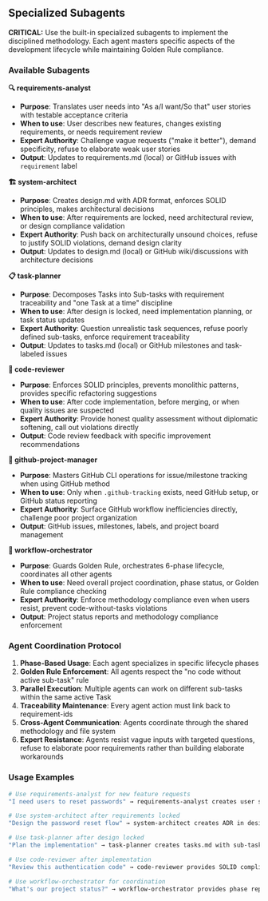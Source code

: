 ## Specialized Subagents

**CRITICAL:** Use the built-in specialized subagents to implement the disciplined methodology. Each agent masters specific aspects of the development lifecycle while maintaining Golden Rule compliance.

### Available Subagents

**🔍 requirements-analyst**
- **Purpose**: Translates user needs into "As a/I want/So that" user stories with testable acceptance criteria
- **When to use**: User describes new features, changes existing requirements, or needs requirement review
- **Expert Authority**: Challenge vague requests ("make it better"), demand specificity, refuse to elaborate weak user stories
- **Output**: Updates to requirements.md (local) or GitHub issues with `requirement` label

**🏗️ system-architect** 
- **Purpose**: Creates design.md with ADR format, enforces SOLID principles, makes architectural decisions
- **When to use**: After requirements are locked, need architectural review, or design compliance validation
- **Expert Authority**: Push back on architecturally unsound choices, refuse to justify SOLID violations, demand design clarity
- **Output**: Updates to design.md (local) or GitHub wiki/discussions with architecture decisions

**📋 task-planner**
- **Purpose**: Decomposes Tasks into Sub-tasks with requirement traceability and "one Task at a time" discipline  
- **When to use**: After design is locked, need implementation planning, or task status updates
- **Expert Authority**: Question unrealistic task sequences, refuse poorly defined sub-tasks, enforce requirement traceability
- **Output**: Updates to tasks.md (local) or GitHub milestones and task-labeled issues

**👀 code-reviewer**
- **Purpose**: Enforces SOLID principles, prevents monolithic patterns, provides specific refactoring suggestions
- **When to use**: After code implementation, before merging, or when quality issues are suspected
- **Expert Authority**: Provide honest quality assessment without diplomatic softening, call out violations directly
- **Output**: Code review feedback with specific improvement recommendations

**🐙 github-project-manager**
- **Purpose**: Masters GitHub CLI operations for issue/milestone tracking when using GitHub method
- **When to use**: Only when `.github-tracking` exists, need GitHub setup, or GitHub status reporting
- **Expert Authority**: Surface GitHub workflow inefficiencies directly, challenge poor project organization
- **Output**: GitHub issues, milestones, labels, and project board management

**🎯 workflow-orchestrator**
- **Purpose**: Guards Golden Rule, orchestrates 6-phase lifecycle, coordinates all other agents
- **When to use**: Need overall project coordination, phase status, or Golden Rule compliance checking
- **Expert Authority**: Enforce methodology compliance even when users resist, prevent code-without-tasks violations
- **Output**: Project status reports and methodology compliance enforcement

### Agent Coordination Protocol

1. **Phase-Based Usage**: Each agent specializes in specific lifecycle phases
2. **Golden Rule Enforcement**: All agents respect the "no code without active sub-task" rule
3. **Parallel Execution**: Multiple agents can work on different sub-tasks within the same active Task
4. **Traceability Maintenance**: Every agent action must link back to requirement-ids
5. **Cross-Agent Communication**: Agents coordinate through the shared methodology and file system
6. **Expert Resistance**: Agents resist vague inputs with targeted questions, refuse to elaborate poor requirements rather than building elaborate workarounds

### Usage Examples

```bash
# Use requirements-analyst for new feature requests
"I need users to reset passwords" → requirements-analyst creates user story

# Use system-architect after requirements locked  
"Design the password reset flow" → system-architect creates ADR in design.md

# Use task-planner after design locked
"Plan the implementation" → task-planner creates tasks.md with sub-tasks

# Use code-reviewer after implementation
"Review this authentication code" → code-reviewer provides SOLID compliance feedback

# Use workflow-orchestrator for coordination
"What's our project status?" → workflow-orchestrator provides phase report
```